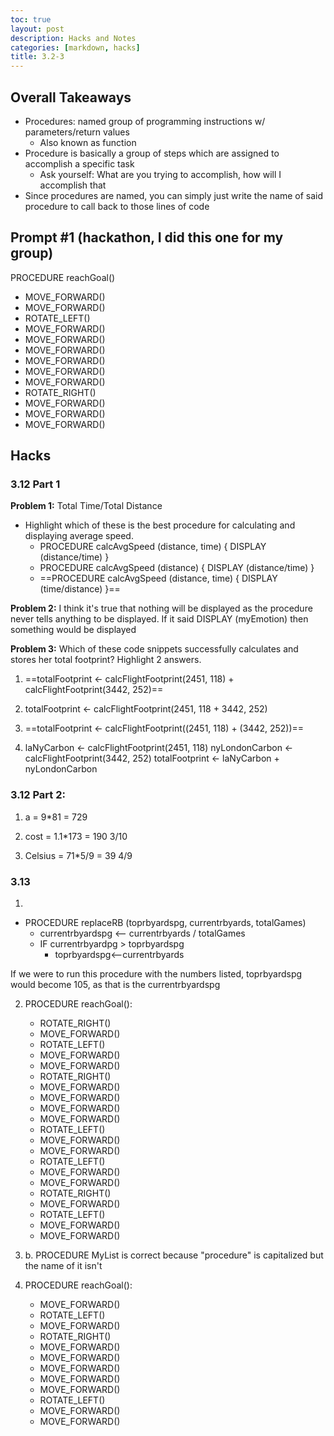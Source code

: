 ```yaml
---
toc: true
layout: post
description: Hacks and Notes
categories: [markdown, hacks]
title: 3.2-3
---
```


## Overall Takeaways
- Procedures: named group of programming instructions w/ parameters/return values
    - Also known as function
- Procedure is basically a group of steps which are assigned to accomplish a specific task
    - Ask yourself: What are you trying to accomplish, how will I accomplish that
- Since procedures are named, you can simply just write the name of said procedure to call back to those lines of code

## Prompt #1 (hackathon, I did this one for my group)
PROCEDURE reachGoal()
- MOVE_FORWARD()
- MOVE_FORWARD()
- ROTATE_LEFT()
- MOVE_FORWARD()
- MOVE_FORWARD()
- MOVE_FORWARD()
- MOVE_FORWARD()
- MOVE_FORWARD()
- MOVE_FORWARD()
- ROTATE_RIGHT()
- MOVE_FORWARD()
- MOVE_FORWARD()
- MOVE_FORWARD()

## Hacks
### 3.12 Part 1
**Problem 1:**
Total Time/Total Distance ​

- Highlight which of these is the best procedure for calculating and displaying average speed.
    - PROCEDURE calcAvgSpeed (distance, time) { DISPLAY (distance/time) }
    - PROCEDURE calcAvgSpeed (distance) { DISPLAY (distance/time) }
    - ==PROCEDURE calcAvgSpeed (distance, time) { DISPLAY (time/distance) }==

**Problem 2:**
I think it's true that nothing will be displayed as the procedure never tells anything to be displayed. If it said DISPLAY (myEmotion) then something would be displayed

**Problem 3:**
Which of these code snippets successfully calculates and stores her total footprint? Highlight 2 answers.

1. ==totalFootprint ← calcFlightFootprint(2451, 118) + calcFlightFootprint(3442, 252)==

2. totalFootprint ← calcFlightFootprint(2451, 118 + 3442, 252)

3. ==totalFootprint ← calcFlightFootprint((2451, 118) + (3442, 252))==

4. laNyCarbon ← calcFlightFootprint(2451, 118) nyLondonCarbon ← calcFlightFootprint(3442, 252) totalFootprint ← laNyCarbon + nyLondonCarbon

### 3.12 Part 2:
1. a = 9*81 = 729

2. cost = 1.1*173 = 190 3/10

3. Celsius = 71*5/9 = 39 4/9

### 3.13
1. 
- PROCEDURE replaceRB (toprbyardspg, currentrbyards, totalGames)
    - currentrbyardspg ⟵ currentrbyards / totalGames
    - IF currentrbyardpg > toprbyardspg
        - toprbyardspg⟵currentrbyards

If we were to run this procedure with the numbers listed, toprbyardspg would become 105, as that is the currentrbyardspg

2. PROCEDURE reachGoal():
    - ROTATE_RIGHT()
    - MOVE_FORWARD()
    - ROTATE_LEFT()
    - MOVE_FORWARD()
    - MOVE_FORWARD()
    - ROTATE_RIGHT()
    - MOVE_FORWARD()
    - MOVE_FORWARD()
    - MOVE_FORWARD()
    - MOVE_FORWARD()
    - ROTATE_LEFT()
    - MOVE_FORWARD()
    - MOVE_FORWARD()
    - ROTATE_LEFT()
    - MOVE_FORWARD()
    - MOVE_FORWARD()
    - ROTATE_RIGHT()
    - MOVE_FORWARD()
    - ROTATE_LEFT()
    - MOVE_FORWARD()
    - MOVE_FORWARD()

3. b. PROCEDURE MyList is correct because "procedure" is capitalized but the name of it isn't

4. PROCEDURE reachGoal():
    - MOVE_FORWARD()
    - ROTATE_LEFT()
    - MOVE_FORWARD()
    - ROTATE_RIGHT()
    - MOVE_FORWARD()
    - MOVE_FORWARD()
    - MOVE_FORWARD()
    - MOVE_FORWARD()
    - MOVE_FORWARD()
    - ROTATE_LEFT()
    - MOVE_FORWARD()
    - MOVE_FORWARD()
    